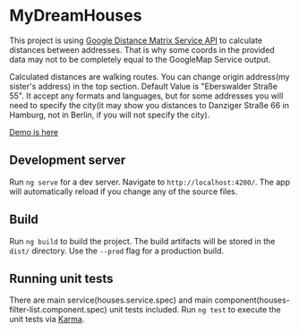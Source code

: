 # MyDreamHouses

This project is using [Google Distance Matrix Service API](https://developers.google.com/maps/documentation/javascript/distancematrix) to calculate distances between addresses. That is why some coords in  the provided data may not to be completely equal to the GoogleMap Service output.

Calculated distances are walking routes. You can change origin address(my sister's address) in the top section. Default Value is "Eberswalder Straße 55". It accept any formats and languages, but for some addresses you will need to specify the city(it may show you distances to Danziger Straße 66 in Hamburg, not in Berlin, if you will not specify the city).

[Demo is here](https://dh.perun.top/)

## Development server

Run `ng serve` for a dev server. Navigate to `http://localhost:4200/`. The app will automatically reload if you change any of the source files.


## Build

Run `ng build` to build the project. The build artifacts will be stored in the `dist/` directory. Use the `--prod` flag for a production build.

## Running unit tests

There are main service(houses.service.spec) and main component(houses-filter-list.component.spec) unit tests included.
Run `ng test` to execute the unit tests via [Karma](https://karma-runner.github.io).



